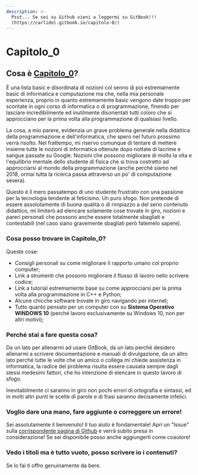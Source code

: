 ```yaml
---
description: >-
  Psst... Se sei su Github vieni a leggermi su GitBook!!!
  (https://carlidel.gitbook.io/capitolo-0/)
---
```


# Capitolo\_0

## Cosa è [Capitolo\_0](https://carlidel.gitbook.io/capitolo-0/)?

È una lista basic e disordinata di nozioni col senno di poi estremamente basic di informatica e computazione ma che, nella mia personale esperienza, proprio in quanto estremamente basic vengono date troppo per scontate in ogni corso di informatica o di programmazione, finendo per lasciare incredibilmente ed inutilmente disorientati tutti coloro che si approcciano per la prima volta alla programmazione di qualsiasi livello.

La cosa, a mio parere, evidenzia un grave problema generale nella didattica della programmazione e dell'informatica, che spero nel futuro prossimo verrà risolto. Nel frattempo, mi riservo comunque di tentare di mettere insieme tutte le nozioni di informatica ottenute dopo nottate di lacrime e sangue passate su Google. Nozioni che possono migliorare di molto la vita e l'equilibrio mentale dello studente di fisica che si trova costretto ad approcciarsi al mondo della programmazione \(anche perché siamo nel 2018, ormai tutta la ricerca passa attraverso un po' di computazione severa\).

Questo è il mero passatempo di uno studente frustrato con una passione per la tecnologia tendente al feticismo. Un puro sfogo. Non pretende di essere assolutamente di buona qualità o di rimpiazzo a del serio contenuto didattico, mi limiterò ad elencare solamente cose trovate in giro, nozioni e pareri personali che possono anche essere totalmente sbagliati e contestabili \(nel caso siano gravemente sbagliati però fatemelo sapere\).

### Cosa posso trovare in Capitolo\_0?

Queste cose:

* Consigli personali su come migliorare il rapporto umano col proprio computer;
* Link a strumenti che possono migliorare il flusso di lavoro nello scrivere codice;
* Link a tutorial estremamente base su come approcciarsi per la prima volta alla programmazione in C++ e Python;
* Alcune chicche software trovate in giro navigando per internet;
* Tutto quanto pensato per un computer con su **Sistema Operativo WINDOWS 10** \(perché lavoro esclusivamente su Windows 10, non per altri motivi\);

### Perché stai a fare questa cosa?

Da un lato per allenarmi ad usare GitBook, da un lato perché desidero allenarmi a scrivere documentazione e manuali di divulgazione, da un altro lato perché tutte le volte che un amico o collega mi chiede assistenza in informatica, la radice del problema risulta essere causata sempre dagli stessi medesimi fattori, che ho intenzione di elencare in questo lavoro di sfogo.

Inevitabilmente ci saranno in giro non pochi errori di ortografia e sintassi, ed in molti altri punti le scelte di parole e di frasi saranno decisamente infelici.

### Voglio dare una mano, fare aggiunte o correggere un errore!

Sei assolutamente il benvenuto! Il tuo aiuto è fondamentale! Apri un "Issue" sulla [corrispondente pagina di Github](https://github.com/carlidel/capitolo_0) e verrà subito presa in considerazione! Se sei disponibile posso anche aggiungerti come coautore!

### Vedo i titoli ma è tutto vuoto, posso scrivere io i contenuti?

Se lo fai ti offro genuinamente da bere.

